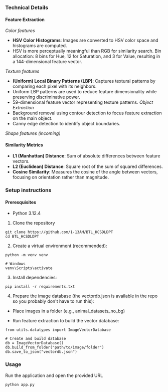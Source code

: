 ### Technical Details
#### Feature Extraction
*Color features*
- **HSV Color Histograms**: Images are converted to HSV color space and histograms are computed.
- HSV is more perceptually meaningful than RGB for similarity search.
Bin allocation: 8 bins for Hue, 12 for Saturation, and 3 for Value, resulting in a 144-dimensional feature vector.

*Texture features*
- **(Uniform) Local Binary Patterns (LBP)**: Captures textural patterns by comparing each pixel with its neighbors.
- Uniform LBP patterns are used to reduce feature dimensionality while preserving discriminative power.
- 59-dimensional feature vector representing texture patterns.
*Object Extraction*
- Background removal using contour detection to focus feature extraction on the main object.
- Canny edge detection to identify object boundaries.

*Shape features (incoming)*

#### Similarity Metrics
- **L1 (Manhattan) Distance**: Sum of absolute differences between feature vectors.
- **L2 (Euclidean) Distance**: Square root of the sum of squared differences.
- **Cosine Similarity**: Measures the cosine of the angle between vectors, focusing on orientation rather than magnitude.

### Setup instructions

#### Preresquisites
- Python 3.12.4

1. Clone the repository
```
git clone https://github.com/1-13AM/BTL_HCSDLDPT
cd BTL_HCSDLDPT
```

2. Create a virtual environment (recommended):
```
python -m venv venv

# Windows
venv\Scripts\activate
```

3. Install dependencies:
```
pip install -r requirements.txt
```

4. Prepare the image database (the vectordb.json is available in the repo so you probably don't have to run this):
- Place images in a folder (e.g., animal_datasets_no_bg)

- Run feature extraction to build the vector database:
```
from utils.datatypes import ImageVectorDatabase

# Create and build database
db = ImageVectorDatabase()
db.build_from_folder("path/to/image/folder")
db.save_to_json("vectordb.json")
```

### Usage
Run the application and open the provided URL
```
python app.py
```
